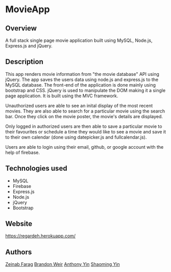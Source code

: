 # MovieApp

## Overview

A full stack single page movie application built using MySQL, Node.js, Express.js and jQuery.

## Description

This app renders movie information from "the movie database" API using jQuery. The app saves the users data using node.js and express.js to the MySQL database. The front-end of the application is done mainly using bootstrap and CSS. jQuery is used to manipulate the DOM making it a single page application. It is built using the MVC framework.

Unauthorized users are able to see an inital display of the most recent movies. They are also able to search for a particular movie using the search bar. Once they click on the movie poster, the movie's details are displayed. 

Only logged in authorized users are then able to save a particular movie to their favourites or schedule a time they would like to see a movie and save it to their own calendar (done using datepicker.js and fullcalendar.js). 

Users are able to login using their email, github, or google account with the help of firebase. 


## Technologies used

* MySQL
* Firebase
* Express.js
* Node.js
* jQuery
* Bootstrap

## Website

https://regardeh.herokuapp.com/

## Authors

[Zeinab Farag](https://github.com/zeinabfarag)
[Brandon Weir](https://github.com/weirbran)
[Anthony Yin](https://github.com/Anthonyin)
[Shaoming Yin](https://github.com/syin1)


